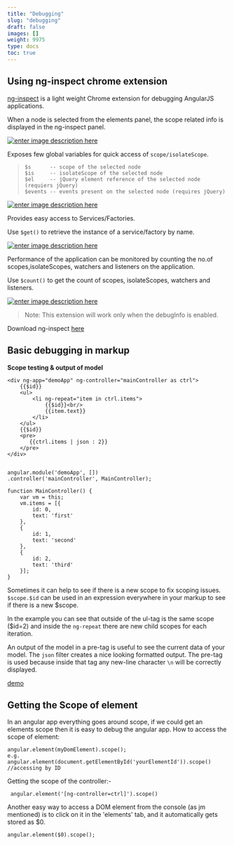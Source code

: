 ```yaml
---
title: "Debugging"
slug: "debugging"
draft: false
images: []
weight: 9975
type: docs
toc: true
---
```


## Using ng-inspect chrome extension
[ng-inspect][1] is a light weight Chrome extension for debugging AngularJS applications.

When a node is selected from the elements panel, the scope related info is displayed in the ng-inspect panel.

[![enter image description here][2]][2]

Exposes few global variables for quick access of `scope/isolateScope`.

>     $s      -- scope of the selected node
>     $is     -- isolateScope of the selected node
>     $el     -- jQuery element reference of the selected node (requiers jQuery)
>     $events -- events present on the selected node (requires jQuery)

[![enter image description here][3]][3]

Provides easy access to Services/Factories.

Use `$get()` to retrieve the instance of a service/factory by name.

[![enter image description here][4]][4]

Performance of the application can be monitored by counting the no.of scopes,isolateScopes, watchers and listeners on the application.

Use `$count()` to get the count of scopes, isolateScopes, watchers and listeners.

[![enter image description here][5]][5]

> Note: This extension will work only when the debugInfo is enabled.

Download ng-inspect [here][1]


  [1]: https://chrome.google.com/webstore/detail/ng-inspect-for-angularjs/cidepfmbgngpdapgncfhpecbdhmnnemf
  [2]: https://i.stack.imgur.com/BQ1xj.jpg
  [3]: https://i.stack.imgur.com/jn3Zo.jpg
  [4]: https://i.stack.imgur.com/8sRj5.jpg
  [5]: https://i.stack.imgur.com/Du8Za.jpg

## Basic debugging in markup
**Scope testing & output of model**

    <div ng-app="demoApp" ng-controller="mainController as ctrl">
        {{$id}}
        <ul>
            <li ng-repeat="item in ctrl.items">
                {{$id}}<br/>
                {{item.text}}
            </li>
        </ul>
        {{$id}}
        <pre>
           {{ctrl.items | json : 2}}
        </pre>
    </div>


    angular.module('demoApp', [])
    .controller('mainController', MainController);
    
    function MainController() {
        var vm = this;
        vm.items = [{
            id: 0,
            text: 'first'
        },
        {
            id: 1,
            text: 'second'
        },
        {
            id: 2,
            text: 'third'
        }];
    }

Sometimes it can help to see if there is a new scope to fix scoping issues. `$scope.$id` can be used in an expression everywhere in your markup to see if there is a new $scope.

In the example you can see that outside of the ul-tag is the same scope ($id=2) and inside the `ng-repeat` there are new child scopes for each iteration.

An output of the model in a pre-tag is useful to see the current data of your model. The `json` filter creates a nice looking formatted output.
The pre-tag is used because inside that tag any new-line character `\n` will be correctly displayed.

[demo](https://jsfiddle.net/awolf2904/jc27f3c4/)


## Getting the Scope of element
In an angular app everything goes around scope, if we could get an elements scope then it is easy to debug the angular app.
How to access the scope of element:
    

    angular.element(myDomElement).scope();
    e.g.
    angular.element(document.getElementById('yourElementId')).scope()  //accessing by ID

Getting the scope of  the controller:- 
   

     angular.element('[ng-controller=ctrl]').scope()


Another easy way to access a DOM element from the console (as jm mentioned) is to click on it in the 'elements' tab, and it automatically gets stored as $0.

    angular.element($0).scope();



